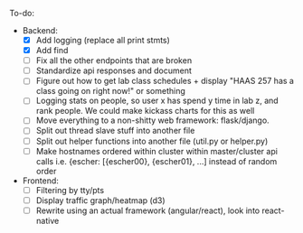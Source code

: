 To-do:
  - Backend:
    - [X] Add logging (replace all print stmts)
    - [X] Add find
    - [ ] Fix all the other endpoints that are broken
    - [ ] Standardize api responses and document
    - [ ] Figure out how to get lab class schedules + display "HAAS 257 has a class going on right now!" or something
    - [ ] Logging stats on people, so user x has spend y time in lab z, and rank people. We could make kickass charts for this as well
    - [ ] Move everything to a non-shitty web framework: flask/django.
    - [ ] Split out thread slave stuff into another file
    - [ ] Split out helper functions into another file (util.py or helper.py)
    - [ ] Make hostnames ordered within cluster within master/cluster api calls i.e. {escher: [{escher00}, {escher01}, ...] instead of random order
  - Frontend:
    - [ ] Filtering by tty/pts
    - [ ] Display traffic graph/heatmap (d3)
    - [ ] Rewrite using an actual framework (angular/react), look into react-native
